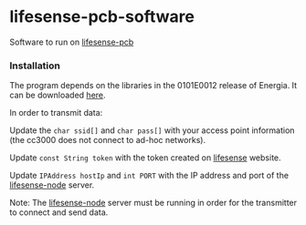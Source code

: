 lifesense-pcb-software
======================
Software to run on [lifesense-pcb](https://github.com/amozoss/lifesense-pcb)

### Installation 

The program depends on the libraries in the 0101E0012 release of Energia. It can be downloaded [here](http://energia.nu/download/).

In order to transmit data: 

Update the `char ssid[]` and `char pass[]` with your access point information (the cc3000 does not connect to ad-hoc networks). 

Update `const String token` with the token created on [lifesense](https://github.com/amozoss/lifesense) website.

Update `IPAddress hostIp` and `int PORT` with the IP address and port of the [lifesense-node](https://github.com/amozoss/lifesense-node) server. 

Note: The [lifesense-node](https://github.com/amozoss/lifesense-node) server must be running in order for the transmitter to connect and send data.

